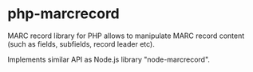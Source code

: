 php-marcrecord
==============
MARC record library for PHP allows to manipulate MARC record content (such as fields, subfields, record leader etc).

Implements similar API as Node.js library "node-marcrecord".

